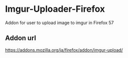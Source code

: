 # Imgur-Uploader-Firefox

Addon for user to upload image to imgur in Firefox 57

## Addon url
https://addons.mozilla.org/ja/firefox/addon/imgur-upload/
